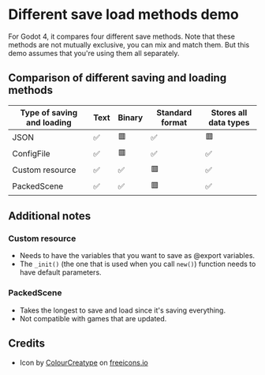 # Different save load methods demo

For Godot 4, it compares four different save methods. Note that these methods
are not mutually exclusive, you can mix and match them. But this demo assumes
that you're using them all separately.

## Comparison of different saving and loading methods

| Type of saving and loading | Text | Binary | Standard format | Stores all data types |
| --- | --- | --- | --- | --- |
| JSON | ✅ | 🟥 | ✅ | 🟥 |
| ConfigFile | ✅ | 🟥 | ✅ | ✅ |
| Custom resource | ✅ | ✅ | 🟥 | ✅ |
| PackedScene | ✅ | ✅ | 🟥 | ✅ |

## Additional notes
### Custom resource
- Needs to have the variables that you want to save as @export variables.
- The `_init()` (the one that is used when you call `new()`) function needs to have default parameters.
### PackedScene
- Takes the longest to save and load since it's saving everything.
- Not compatible with games that are updated.

## Credits
- Icon by [ColourCreatype](https://freeicons.io/profile/5790) on [freeicons.io](https://freeicons.io)
